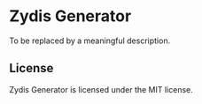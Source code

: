 # Zydis Generator

To be replaced by a meaningful description.

## License

Zydis Generator is licensed under the MIT license.
